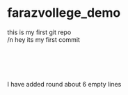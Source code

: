 # farazvollege_demo
this is my first git repo
<br>
/n hey its my first commit
<br><br><br><br><br><br>
I have added round about 6 empty lines
